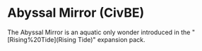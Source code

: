 # Abyssal Mirror (CivBE)

The Abyssal Mirror is an aquatic only wonder introduced in the "[Rising%20Tide](Rising Tide)" expansion pack.
